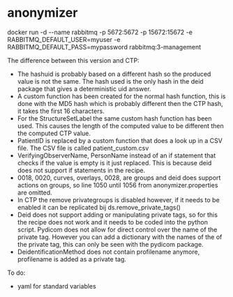 # anonymizer
docker run -d --name rabbitmq -p 5672:5672 -p 15672:15672 -e RABBITMQ_DEFAULT_USER=myuser -e RABBITMQ_DEFAULT_PASS=mypassword rabbitmq:3-management

The difference between this version and CTP:
- The hashuid is probably based on a different hash so the produced value is not the same. The hash used is the only hash in the deid package that gives a deterministic uid answer.
- A custom function has been created for the normal hash function, this is done with the MD5 hash which is probably different then the CTP hash, it takes the first 16 characters.
- For the StructureSetLabel the same custom hash function has been used. This causes the length of the computed value to be different then the computed CTP value.
- PatientID is replaced by a custom function that does a look up in a CSV file. The CSV file is called patient_custom.csv
- VerifyingObserverName, PersonName instead of an if statement that checks if the value is empty is it just replaced. This is because deid does not support if statements in the recipe.
- 0018, 0020, curves, overlays, 0028, are groups and deid does support actions on groups, so line 1050 until 1056 from anonymizer.properties are omitted.
- In CTP the remove privategroups is disabled however, if it needs to be enabled it can be replicated bij ds.remove_private_tags()
- Deid does not support adding or manipulating private tags, so for this the recipe does not work and it needs to be coded into the python script. Pydicom does not allow for direct control over the name of the private tag. However you can add a dictionary with the names of the of the private tag, this can only be seen with the pydicom package.
- DeidentificationMethod does not contain profilename anymore, profilename is added as a private tag.


To do:
- yaml for standard variables

